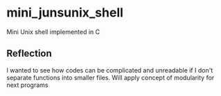 # mini_junsunix_shell
Mini Unix shell implemented in C
## Reflection
I wanted to see how codes can be complicated and unreadable if I don't separate functions into smaller files. 
Will apply concept of modularity for next programs

